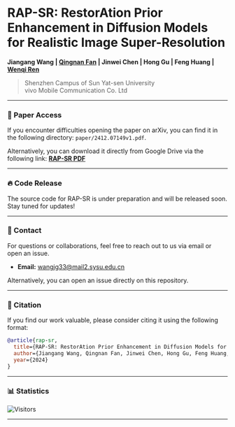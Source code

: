 # RAP-SR: RestorAtion Prior Enhancement in Diffusion Models for Realistic Image Super-Resolution

**Jiangang Wang | [Qingnan Fan](https://fqnchina.github.io/)  | Jinwei Chen | Hong Gu | Feng Huang | [Wenqi Ren](https://rwenqi.github.io/)**

> Shenzhen Campus of Sun Yat-sen University  
> vivo Mobile Communication Co. Ltd

---

### 📄 Paper Access

If you encounter difficulties opening the paper on arXiv, you can find it in the following directory: `paper/2412.07149v1.pdf`. 

Alternatively, you can download it directly from Google Drive via the following link:  **[RAP-SR PDF](https://drive.google.com/file/d/1C4IDmI1ZtZdR-Uy6-i5zv2sXa9FzcydC/view?usp=sharing)**  

----

### 🔥 Code Release

The source code for RAP-SR is under preparation and will be released soon. Stay tuned for updates!

---

### 📧 Contact

For questions or collaborations, feel free to reach out to us via email or open an issue.
- **Email:** [wangjg33@mail2.sysu.edu.cn](mailto:wangjg33@mail2.sysu.edu.cn)

Alternatively, you can open an issue directly on this repository.

---

### 📄 Citation

If you find our work valuable, please consider citing it using the following format:

```bibtex
@article{rap-sr,
  title={RAP-SR: RestorAtion Prior Enhancement in Diffusion Models for Realistic Image Super-Resolution},
  author={Jiangang Wang, Qingnan Fan, Jinwei Chen, Hong Gu, Feng Huang, Wenqi Ren},
  year={2024}
}
```

---


### 📊 Statistics

![Visitors](https://visitor-badge.laobi.icu/badge?page_id=W-JG/RAP-SR)


---
